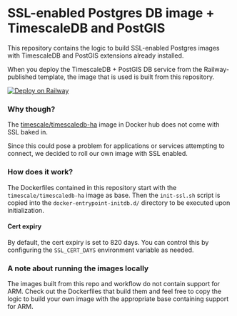 # SSL-enabled Postgres DB image + TimescaleDB and PostGIS

This repository contains the logic to build SSL-enabled Postgres images with TimescaleDB and PostGIS extensions already installed.

When you deploy the TimescaleDB + PostGIS DB service from the Railway-published template, the image that is used is built from this repository.

[![Deploy on Railway](https://railway.app/button.svg)](https://railway.app/template/timescaledb-postgis)

### Why though?

The [timescale/timescaledb-ha](https://hub.docker.com/r/timescale/timescaledb-ha) image in Docker hub does not come with SSL baked in.

Since this could pose a problem for applications or services attempting to connect, we decided to roll our own image with SSL enabled.

### How does it work?

The Dockerfiles contained in this repository start with the `timescale/timescaledb-ha` image as base.  Then the `init-ssl.sh` script is copied into the `docker-entrypoint-initdb.d/` directory to be executed upon initialization.

#### Cert expiry
By default, the cert expiry is set to 820 days.  You can control this by configuring the `SSL_CERT_DAYS` environment variable as needed.

### A note about running the images locally

The images built from this repo and workflow do not contain support for ARM.  Check out the Dockerfiles that build them and feel free to copy the logic to build your own image with the appropriate base containing support for ARM.